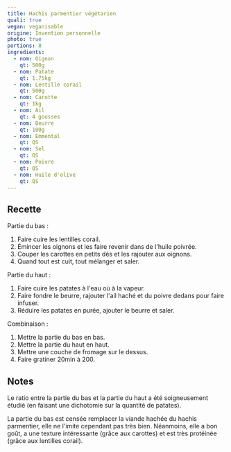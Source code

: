 ```yaml
---
title: Hachis parmentier végétarien
quali: true
vegan: veganisable
origine: Invention personnelle
photo: true
portions: 8
ingredients:
  - nom: Oignon
    qt: 500g
  - nom: Patate
    qt: 1.75kg
  - nom: Lentille corail
    qt: 500g
  - nom: Carotte
    qt: 1kg
  - nom: Ail
    qt: 4 gousses
  - nom: Beurre
    qt: 100g
  - nom: Emmental
    qt: QS
  - nom: Sel
    qt: QS
  - nom: Poivre
    qt: QS
  - nom: Huile d'olive
    qt: QS
---
```


Recette
-------

Partie du bas :
1. Faire cuire les lentilles corail.
2. Émincer les oignons et les faire revenir dans de l'huile poivrée.
3. Couper les carottes en petits dés et les rajouter aux oignons.
4. Quand tout est cuit, tout mélanger et saler.

Partie du haut :
1. Faire cuire les patates à l'eau où à la vapeur.
2. Faire fondre le beurre, rajouter l'ail haché et du poivre dedans pour faire infuser.
3. Réduire les patates en purée, ajouter le beurre et saler.

Combinaison :
1. Mettre la partie du bas en bas.
2. Mettre la partie du haut en haut.
3. Mettre une couche de fromage sur le dessus.
4. Faire gratiner 20min à 200.

Notes
-----

Le ratio entre la partie du bas et la partie du haut a été soigneusement étudié (en faisant une dichotomie sur la quantité de patates).

La partie du bas est censée remplacer la viande hachée du hachis parmentier, elle ne l'imite cependant pas très bien. Néanmoins, elle a bon goût, a une texture intéressante (grâce aux carottes) et est très protéinée (grâce aux lentilles corail).
